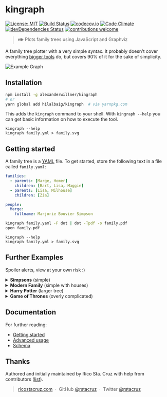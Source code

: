 # kingraph

[![License: MIT](https://img.shields.io/badge/License-MIT-yellow.svg)](https://opensource.org/licenses/MIT)
[![Build Status](https://img.shields.io/travis/AlexanderWillner/kingraph/master.svg?style=flat-square)](https://travis-ci.org/AlexanderWillner/kingraph?branch=master)
[![codecov.io](https://img.shields.io/codecov/c/github/AlexanderWillner/kingraph/master.svg?style=flat-square)](http://codecov.io/github/AlexanderWillner/kingraph?branch=master)
[![Code Climate](https://img.shields.io/codeclimate/maintainability/AlexanderWillner/kingraph.svg?style=flat-square)](https://codeclimate.com/github/AlexanderWillner/kingraph)
[![devDependencies Status](https://david-dm.org/AlexanderWillner/kingraph/status.svg?style=flat-square)](https://david-dm.org/AlexanderWillner/kingraph)
[![contributions welcome](https://img.shields.io/badge/contributions-welcome-brightgreen.svg?style=flat-square)](https://github.com/AlexanderWillner/kingraph/issues)

> 👪 Plots family trees using JavaScript and Graphviz

A family tree plotter with a very simple syntax. It probably doesn't cover everything [bigger tools](https://gramps-project.org/) do, but covers 90% of it for the sake of simplicity.

![Example Graph](examples/intro.png)

## Installation

```sh
npm install -g alexanderwillner/kingraph
# or
yarn global add hilalbaig/kingraph  # via yarnpkg.com
```

This adds the `kingraph` command to your shell. With `kingraph --help` you can get basic information on how to execute the tool.

```
kingraph --help
kingraph family.yml > family.svg
```

## Getting started

A family tree is a [YAML](http://yaml.org/) file. To get started, store the following text in a file called `family.yaml`:

```yaml
families:
  - parents: [Marge, Homer]
    children: [Bart, Lisa, Maggie]
  - parents: [Lisa, Milhouse]
    children: [Zia]

people:
  Marge:
    fullname: Marjorie Bouvier Simpson
```

```sh
kingraph family.yaml -F dot | dot -Tpdf -o family.pdf
open family.pdf
```

```
kingraph --help
kingraph family.yml > family.svg
```

## Further Examples

Spoiler alerts, view at your own risk :)

<details>
<summary><b>Simpsons</b> (simple)</summary>

Source: *[simpsons.yaml](examples/simpsons.yaml)*

> ![Simpsons Example](examples/simpsons.png)
</details>

<details>
<summary><b>Modern Family</b> (simple with houses)</summary>

Source: *[modernfamily.yaml](examples/modernfamily.yaml)*

> ![Modern Family Example](examples/modernfamily.png)
</details>

<details>
<summary><b>Harry Potter</b> (larger tree)</summary>

Source: *[potter.yaml](examples/potter.yaml)*

> ![Potter Example](examples/potter.png)
</details>

<details>
<summary><b>Game of Thrones</b> (overly complicated)</summary>

Source: *[got.yaml](examples/got.yaml)*

> ![GOT Example](examples/got.png)
</details>

## Documentation

For further reading:

- [Getting started](docs/getting_started.md)
- [Advanced usage](docs/advanced.md)
- [Schema](docs/schema.md)

## Thanks

Authored and initially maintained by Rico Sta. Cruz with help from contributors ([list][contributors]).

> [ricostacruz.com](http://ricostacruz.com) &nbsp;&middot;&nbsp;
> GitHub [@rstacruz](https://github.com/rstacruz) &nbsp;&middot;&nbsp;
> Twitter [@rstacruz](https://twitter.com/rstacruz)

[contributors]: http://github.com/rstacruz/kingraph/contributors
